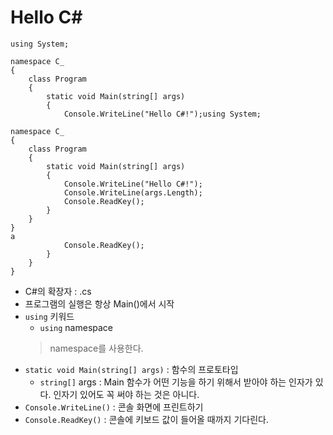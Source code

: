 # Hello C#
```
using System;

namespace C_
{
    class Program
    {
        static void Main(string[] args)
        {
            Console.WriteLine("Hello C#!");using System;

namespace C_
{
    class Program
    {
        static void Main(string[] args)
        {
            Console.WriteLine("Hello C#!");
            Console.WriteLine(args.Length);
            Console.ReadKey();
        }
    }
}
a
            Console.ReadKey();
        }
    }
}
```
- C#의 확장자 : .cs
- 프로그램의 실행은 항상 Main()에서 시작
- `using` 키워드 
    - `using` namespace
    > namespace를 사용한다.<br>
- `static void Main(string[] args)` : 함수의 프로토타입
    - `string[]` args : Main 함수가 어떤 기능을 하기 위해서 받아야 하는 인자가 있다. 인자기 있어도 꼭 써야 하는 것은 아니다.
- `Console.WriteLine()` : 콘솔 화면에 프린트하기
- `Console.ReadKey()` :  콘솔에 키보드 값이 들어올 때까지 기다린다.